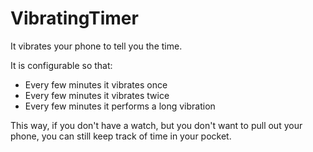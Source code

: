VibratingTimer
==============
It vibrates your phone to tell you the time.

It is configurable so that:
- Every few minutes it vibrates once
- Every few minutes it vibrates twice
- Every few minutes it performs a long vibration

This way, if you don't have a watch, but you don't want to pull out your phone, you can still keep track of time in your pocket.
